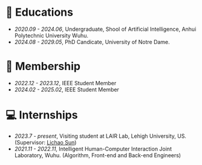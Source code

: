 
# 📖 Educations
- *2020.09 - 2024.06*, Undergraduate, Shool of Artificial Intelligence, Anhui Polytechnic University Wuhu.
- *2024.08 - 2029.05*, PhD Candicate, University of Notre Dame.

# 🧢 Membership
- *2022.12 - 2023.12*, IEEE Student Member
- *2024.02 - 2025.02*, IEEE Student Member

# 💻 Internships
- *2023.7 - present*, Visiting student at LAIR Lab, Lehigh University, US. (Supervisor: [Lichao Sun](https://lichao-sun.github.io/))
- *2021.11 - 2022.11*, Intelligent Human-Computer Interaction Joint Laboratory, Wuhu. (Algorithm, Front-end and Back-end Engineers)
